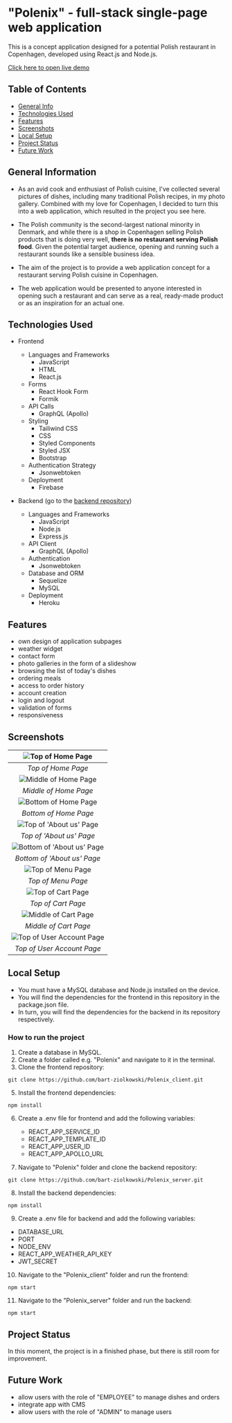 # "Polenix" - full-stack single-page web application

This is a concept application designed for a potential Polish restaurant in Copenhagen, developed using React.js and Node.js.

<a href="https://polenix-4ee0a.web.app/" target="_blank">Click here to open live demo</a>

## Table of Contents

- [General Info](/#general-information)
- [Technologies Used](#technologies-used)
- [Features](#features)
- [Screenshots](#screenshots)
- [Local Setup](#local-setup)
- [Project Status](#project-status)
- [Future Work](#future-work)

## General Information

- As an avid cook and enthusiast of Polish cuisine, I've collected several pictures of dishes, including many traditional Polish recipes, in my photo gallery. Combined with my love for Copenhagen, I decided to turn this into a web application, which resulted in the project you see here.

- The Polish community is the second-largest national minority in Denmark, and while there is a shop in Copenhagen selling Polish products that is doing very well, **there is no restaurant serving Polish food**. Given the potential target audience, opening and running such a restaurant sounds like a sensible business idea.

- The aim of the project is to provide a web application concept for a restaurant serving Polish cuisine in Copenhagen.

- The web application would be presented to anyone interested in opening such a restaurant and can serve as a real, ready-made product or as an inspiration for an actual one.

## Technologies Used

- Frontend
  - Languages and Frameworks
    - JavaScript
    - HTML
    - React.js
  - Forms
    - React Hook Form
    - Formik 
  - API Calls
    - GraphQL (Apollo)
  - Styling
    - Tailiwind CSS
    - CSS
    - Styled Components
    - Styled JSX
    - Bootstrap
  - Authentication Strategy
    - Jsonwebtoken
  - Deployment
    - Firebase
      
- Backend (go to the [backend repository](https://github.com/bart-ziolkowski/Polenix_server))
  - Languages and Frameworks
    - JavaScript
    - Node.js
    - Express.js
  - API Client
    - GraphQL (Apollo)
  - Authentication
    - Jsonwebtoken
  - Database and ORM
    - Sequelize
    - MySQL
  - Deployment
    - Heroku

## Features

- own design of application subpages
- weather widget
- contact form
- photo galleries in the form of a slideshow
- browsing the list of today's dishes
- ordering meals
- access to order history
- account creation
- login and logout
- validation of forms
- responsiveness

## Screenshots

|      ![Top of Home Page](https://i.ibb.co/LZ8sQTR/home-Page-Top.png)               |
| :------------------------------------------------------------: |
|                       _Top of Home Page_                       |
|      ![Middle of Home Page](https://i.ibb.co/82PbDKs/home-Page-Middle.png)            |
|                     _Middle of Home Page_                      |
|      ![Bottom of Home Page](https://i.ibb.co/XFFXjdS/home-Page-Bottom.png)       |
|                     _Bottom of Home Page_                      |
|         ![Top of 'About us' Page](https://i.ibb.co/x7N8ZyJ/about-Page-Top.png)         |
|                        _Top of 'About us' Page_                         |
| ![Bottom of 'About us' Page](https://i.ibb.co/kBxGm7k/about-Page-Bottom.png) |
|                     _Bottom of 'About us' Page_                   |
| ![Top of Menu Page](https://i.ibb.co/xY9j2kL/menu-Page-Top.png) |
|                     _Top of Menu Page_                     |
| ![Top of Cart Page](https://i.ibb.co/VjM35pD/cart-Page-Top.png) |
|                     _Top of Cart Page_                     |
| ![Middle of Cart Page](https://i.ibb.co/jTMbkFZ/cart-Page-Middle.png) |
|                     _Middle of Cart Page_                     |
| ![Top of User Account Page](https://i.ibb.co/Qb3sbQb/account-Page-Top.png) |
|                     _Top of User Account Page_                     |

## Local Setup

- You must have a MySQL database and Node.js installed on the device.
- You will find the dependencies for the frontend in this repository in the package.json file.
- In turn, you will find the dependencies for the backend in its repository respectively.

### How to run the project

1. Create a database in MySQL.
2. Create a folder called e.g. "Polenix" and navigate to it in the terminal.
3. Clone the frontend repository:

```
git clone https://github.com/bart-ziolkowski/Polenix_client.git
```

5. Install the frontend dependencies:

```
npm install
```

6. Create a .env file for frontend and add the following variables:

   - REACT_APP_SERVICE_ID
   - REACT_APP_TEMPLATE_ID
   - REACT_APP_USER_ID
   - REACT_APP_APOLLO_URL

7. Navigate to "Polenix" folder and clone the backend repository:

```
git clone https://github.com/bart-ziolkowski/Polenix_server.git
```

8. Install the backend dependencies:

```
npm install
```

9. Create a .env file for backend and add the following variables:

- DATABASE_URL
- PORT
- NODE_ENV
- REACT_APP_WEATHER_API_KEY
- JWT_SECRET

10. Navigate to the "Polenix_client" folder and run the frontend:

```
npm start
```

11. Navigate to the "Polenix_server" folder and run the backend:

```
npm start
```

## Project Status

In this moment, the project is in a finished phase, but there is still room for improvement.

## Future Work

- allow users with the role of "EMPLOYEE" to manage dishes and orders
- integrate app with CMS
- allow users with the role of "ADMIN" to manage users
